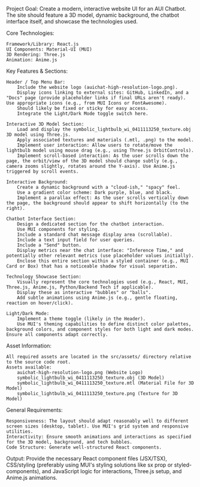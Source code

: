 Project Goal: Create a modern, interactive website UI for an AUI Chatbot. The site should feature a 3D model, dynamic background, the chatbot interface itself, and showcase the technologies used.

Core Technologies:

    Framework/Library: React.js
    UI Components: Material-UI (MUI)
    3D Rendering: Three.js
    Animation: Anime.js

Key Features & Sections:

    Header / Top Menu Bar:
        Include the website logo (auichat-high-resolution-logo.png).
        Display icons linking to external sites: GitHub, LinkedIn, and a "Docs" page (provide placeholder links if final URLs aren't ready). Use appropriate icons (e.g., from MUI Icons or FontAwesome).
        Should likely be fixed or sticky for easy access.
        Integrate the Light/Dark Mode toggle switch here.

    Interactive 3D Model Section:
        Load and display the symbolic_lightbulb_wi_0411113250_texture.obj 3D model using Three.js.
        Apply associated textures and materials (.mtl, .png) to the model.
        Implement user interaction: Allow users to rotate/move the lightbulb model using mouse drag (e.g., using Three.js OrbitControls).
        Implement scroll-based interaction: As the user scrolls down the page, the orbit/view of the 3D model should change subtly (e.g., camera zooms slightly, rotates around the Y-axis). Use Anime.js triggered by scroll events.

    Interactive Background:
        Create a dynamic background with a "cloud-ish," "spacy" feel.
        Use a gradient color scheme: Dark purple, blue, and black.
        Implement a parallax effect: As the user scrolls vertically down the page, the background should appear to shift horizontally (to the right).

    Chatbot Interface Section:
        Design a dedicated section for the chatbot interaction.
        Use MUI components for styling.
        Include a standard chat message display area (scrollable).
        Include a text input field for user queries.
        Include a "Send" button.
        Display metrics near the chat interface: "Inference Time," and potentially other relevant metrics (use placeholder values initially).
        Enclose this entire section within a styled container (e.g., MUI Card or Box) that has a noticeable shadow for visual separation.

    Technology Showcase Section:
        Visually represent the core technologies used (e.g., React, MUI, Three.js, Anime.js, Python/Backend Tech if applicable).
        Display these as interactive "bubbles" or "balls".
        Add subtle animations using Anime.js (e.g., gentle floating, reaction on hover/click).

    Light/Dark Mode:
        Implement a theme toggle (likely in the Header).
        Use MUI's theming capabilities to define distinct color palettes, background colors, and component styles for both light and dark modes. Ensure all components adapt correctly.

Asset Information:

    All required assets are located in the src/assets/ directory relative to the source code root.
    Assets available:
        auichat-high-resolution-logo.png (Website Logo)
        symbolic_lightbulb_wi_0411113250_texture.obj (3D Model)
        symbolic_lightbulb_wi_0411113250_texture.mtl (Material File for 3D Model)
        symbolic_lightbulb_wi_0411113250_texture.png (Texture for 3D Model)

General Requirements:

    Responsiveness: The layout should adapt reasonably well to different screen sizes (desktop, tablet). Use MUI's grid system and responsive utilities.
    Interactivity: Ensure smooth animations and interactions as specified for the 3D model, background, and tech bubbles.
    Code Structure: Generate well-structured React components.

Output: Provide the necessary React component files (JSX/TSX), CSS/styling (preferably using MUI's styling solutions like sx prop or styled-components), and JavaScript logic for interactions, Three.js setup, and Anime.js animations.
